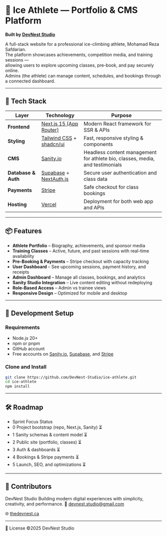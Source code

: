# 🧗 Ice Athlete — Portfolio & CMS Platform  
**Built by [DevNest Studio](https://thedevnest.ca)**  

A full-stack website for a professional ice-climbing athlete, Mohamad Reza Safdarian.  
The platform showcases achievements, competition media, and training sessions —  
allowing users to explore upcoming classes, pre-book, and pay securely online.  
Admins (the athlete) can manage content, schedules, and bookings through a connected dashboard.

---

## 🚀 Tech Stack

| Layer | Technology | Purpose |
|-------|-------------|----------|
| **Frontend** | [Next.js 15 (App Router)](https://nextjs.org/) | Modern React framework for SSR & APIs |
| **Styling** | [Tailwind CSS](https://tailwindcss.com/) + [shadcn/ui](https://ui.shadcn.com) | Fast, responsive styling & components |
| **CMS** | [Sanity.io](https://www.sanity.io/) | Headless content management for athlete bio, classes, media, and testimonials |
| **Database & Auth** | [Supabase](https://supabase.com/) + [NextAuth.js](https://next-auth.js.org/) | Secure user authentication and class data |
| **Payments** | [Stripe](https://stripe.com/) | Safe checkout for class bookings |
| **Hosting** | [Vercel](https://vercel.com/) | Deployment for both web app and APIs |

---

## 📦 Features

- **Athlete Portfolio** – Biography, achievements, and sponsor media  
- **Training Classes** – Active, future, and past sessions with real-time availability  
- **Pre-Booking & Payments** – Stripe checkout with capacity tracking  
- **User Dashboard** – See upcoming sessions, payment history, and receipts  
- **Admin Dashboard** – Manage all classes, bookings, and analytics  
- **Sanity Studio Integration** – Live content editing without redeploying  
- **Role-Based Access** – Admin vs trainee views  
- **Responsive Design** – Optimized for mobile and desktop

---

## 🧰 Development Setup

### Requirements
- Node.js 20+
- npm or pnpm
- GitHub account
- Free accounts on [Sanity.io](https://www.sanity.io/), [Supabase](https://supabase.com/), and [Stripe](https://stripe.com/)

### Clone and Install

```bash
git clone https://github.com/DevNest-Studio/ice-athlete.git
cd ice-athlete
npm install
```
---

## 🛠️ Roadmap
- Sprint	Focus	Status
- 0	Project bootstrap (repo, Next.js, Sanity)	⏳
- 1	Sanity schemas & content model	⏳
- 2	Public site (portfolio, classes)	⏳
- 3	Auth & dashboards	⏳
- 4	Bookings & Stripe payments	⏳
- 5	Launch, SEO, and optimizations	⏳

---

## 🧩 Contributors

DevNest Studio
Building modern digital experiences with simplicity, creativity, and performance.
📧 devnest.studio@gmail.com

🌐 [thedevnest.ca](https://thedevnest.ca)

---

🪪 License
©2025 DevNest Studio
